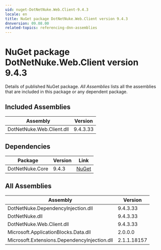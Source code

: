 ```yaml
---
uid: nuget-DotNetNuke.Web.Client-9.4.3
locale: en
title: NuGet package DotNetNuke.Web.Client version 9.4.3
dnnversion: 09.08.00
related-topics: referencing-dnn-assemblies
---
```


# NuGet package DotNetNuke.Web.Client version 9.4.3
Details of published NuGet package.
*All Assemblies* lists all the assemblies that are included in this package or any dependent package.

## Included Assemblies

|Assembly|Version|
|---|---|
|DotNetNuke.Web.Client.dll|9.4.3.33|

## Dependencies

|Package|Version|Link|
|---|---|---|
|DotNetNuke.Core|9.4.3|[NuGet](https://www.nuget.org/packages/DotNetNuke.Core/9.4.3)|

## All Assemblies

|Assembly|Version|
|---|---|
|DotNetNuke.DependencyInjection.dll|9.4.3.33|
|DotNetNuke.dll|9.4.3.33|
|DotNetNuke.Web.Client.dll|9.4.3.33|
|Microsoft.ApplicationBlocks.Data.dll|2.0.0.0|
|Microsoft.Extensions.DependencyInjection.dll|2.1.1.18157|

